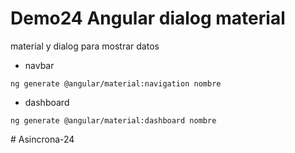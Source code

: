 # Demo24 Angular dialog material

material y dialog para mostrar datos 

- navbar
```
ng generate @angular/material:navigation nombre
```

- dashboard
```
ng generate @angular/material:dashboard nombre
```
#   A s i n c r o n a - 2 4  
 